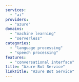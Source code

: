 ```yaml
---
services:
  - "ai"
providers:
  - "azure"
domains:
  - "machine learning"
  - "serverless"
categories:
  - "language processing"
  - "speech processing"
features:
  - "conversational interface"
title: "Azure Bot Service"
linkTitle: "Azure Bot Service"
---
```

